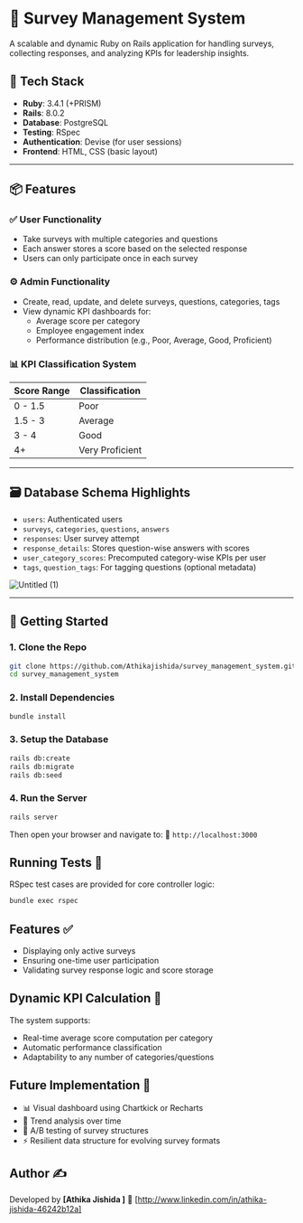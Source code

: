 # 📝 Survey Management System

A scalable and dynamic Ruby on Rails application for handling surveys, collecting responses, and analyzing KPIs for leadership insights.

## 🔧 Tech Stack

- **Ruby**: 3.4.1 (+PRISM)
- **Rails**: 8.0.2
- **Database**: PostgreSQL
- **Testing**: RSpec
- **Authentication**: Devise (for user sessions)
- **Frontend**: HTML, CSS (basic layout)

---

## 📦 Features

### ✅ User Functionality
- Take surveys with multiple categories and questions
- Each answer stores a score based on the selected response
- Users can only participate once in each survey

### ⚙️ Admin Functionality
- Create, read, update, and delete surveys, questions, categories, tags
- View dynamic KPI dashboards for:
  - Average score per category
  - Employee engagement index
  - Performance distribution (e.g., Poor, Average, Good, Proficient)

### 📊 KPI Classification System
| Score Range     | Classification     |
|------------------|--------------------|
| 0 - 1.5          | Poor               |
| 1.5 - 3          | Average            |
| 3 - 4            | Good               |
| 4+               | Very Proficient    |

---

## 🗃️ Database Schema Highlights

- `users`: Authenticated users
- `surveys`, `categories`, `questions`, `answers`
- `responses`: User survey attempt
- `response_details`: Stores question-wise answers with scores
- `user_category_scores`: Precomputed category-wise KPIs per user
- `tags`, `question_tags`: For tagging questions (optional metadata)

![Untitled (1)](https://github.com/user-attachments/assets/7f9e4de1-2088-4ae1-ace9-b17342c7d80b)


---

## 🚀 Getting Started

### 1. Clone the Repo
```bash
git clone https://github.com/Athikajishida/survey_management_system.git
cd survey_management_system
```

### 2. Install Dependencies

```bash
bundle install
```

### 3. Setup the Database

```bash
rails db:create
rails db:migrate
rails db:seed 
```

### 4. Run the Server

```bash
rails server
```

Then open your browser and navigate to: 📍 `http://localhost:3000`

## Running Tests 🧪

RSpec test cases are provided for core controller logic:

```bash
bundle exec rspec
```

## Features ✅

* Displaying only active surveys
* Ensuring one-time user participation
* Validating survey response logic and score storage

## Dynamic KPI Calculation 📐

The system supports:
* Real-time average score computation per category
* Automatic performance classification
* Adaptability to any number of categories/questions

## Future Implementation 🧠

* 📊 Visual dashboard using Chartkick or Recharts
* 📅 Trend analysis over time
* 🧪 A/B testing of survey structures
* ⚡ Resilient data structure for evolving survey formats

## Author ✍️

Developed by **[Athika Jishida ]** 🔗 [http://www.linkedin.com/in/athika-jishida-46242b12a]


